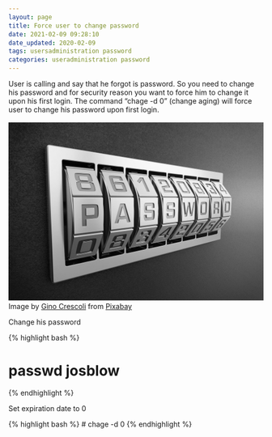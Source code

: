 ```yaml
---
layout: page
title: Force user to change password
date: 2021-02-09 09:28:10
date_updated: 2020-02-09 
tags: usersadministration password 
categories: useradministration password
---
```



User is calling and say that he forgot is password. So you need to change his password and for security reason you want to force him to change it upon his first login. The command &#8220;chage -d 0&#8221; (change aging) will force user to change his password upon first login.  
<br>
<img src="/assets/img/sadm_password.jpg" class="align-left" alt="">  
Image by <a href="https://pixabay.com/users/absolutvision-6158753/?utm_source=link-attribution&amp;utm_medium=referral&amp;utm_campaign=image&amp;utm_content=2781614">Gino Crescoli</a> from <a href="https://pixabay.com/?utm_source=link-attribution&amp;utm_medium=referral&amp;utm_campaign=image&amp;utm_content=2781614">Pixabay</a>

Change his password

{% highlight bash %}
# passwd josblow
{% endhighlight %}

Set expiration date to 0

{% highlight bash %}
# chage -d 0
{% endhighlight %}


 